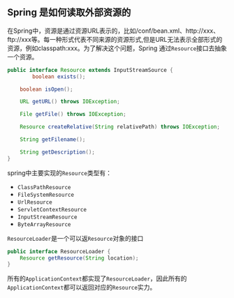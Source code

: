 ## Spring 是如何读取外部资源的

​	在Spring中，资源是通过资源URL表示的，比如/conf/bean.xml、http://xxx、ftp://xxx等。每一种形式代表不同来源的资源形式,但是URL无法表示全部形式的资源，例如classpath:xxx。为了解决这个问题，Spring 通过`Resource`接口去抽象一个资源。

```java
public interface Resource extends InputStreamSource {
 		boolean exists();

    boolean isOpen();

    URL getURL() throws IOException;

    File getFile() throws IOException;

    Resource createRelative(String relativePath) throws IOException;

    String getFilename();

    String getDescription();
}
```

spring中主要实现的`Resource`类型有：

- `ClassPathResource`
- `FileSystemResource`
- `UrlResource`
- `ServletContextResource`
- `InputStreamResource`
- `ByteArrayResource`

`ResourceLoader`是一个可以返`Resource`对象的接口

```java
public interface ResourceLoader {
    Resource getResource(String location);
}
```

所有的`ApplicationContext`都实现了`ResourceLoader`，因此所有的`ApplicationContext`都可以返回对应的`Resource`实力。

